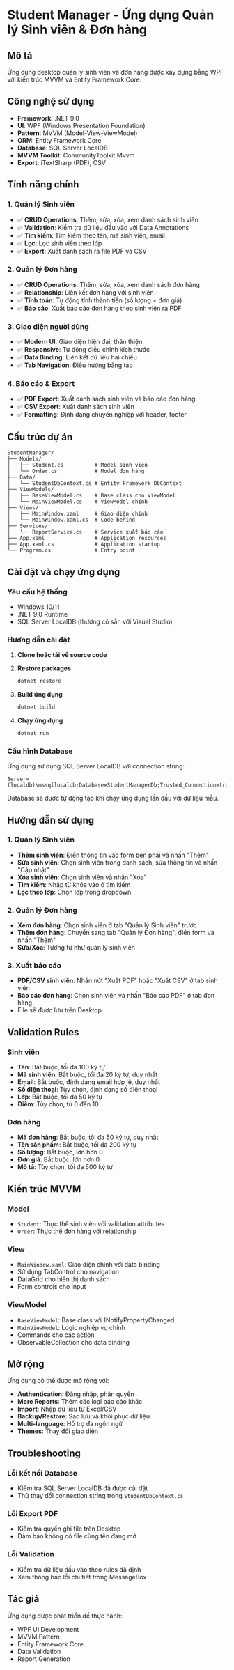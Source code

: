 # Student Manager - Ứng dụng Quản lý Sinh viên & Đơn hàng

## Mô tả
Ứng dụng desktop quản lý sinh viên và đơn hàng được xây dựng bằng WPF với kiến trúc MVVM và Entity Framework Core.

## Công nghệ sử dụng
- **Framework**: .NET 9.0
- **UI**: WPF (Windows Presentation Foundation)
- **Pattern**: MVVM (Model-View-ViewModel)
- **ORM**: Entity Framework Core
- **Database**: SQL Server LocalDB
- **MVVM Toolkit**: CommunityToolkit.Mvvm
- **Export**: iTextSharp (PDF), CSV

## Tính năng chính

### 1. Quản lý Sinh viên
- ✅ **CRUD Operations**: Thêm, sửa, xóa, xem danh sách sinh viên
- ✅ **Validation**: Kiểm tra dữ liệu đầu vào với Data Annotations
- ✅ **Tìm kiếm**: Tìm kiếm theo tên, mã sinh viên, email
- ✅ **Lọc**: Lọc sinh viên theo lớp
- ✅ **Export**: Xuất danh sách ra file PDF và CSV

### 2. Quản lý Đơn hàng
- ✅ **CRUD Operations**: Thêm, sửa, xóa, xem danh sách đơn hàng
- ✅ **Relationship**: Liên kết đơn hàng với sinh viên
- ✅ **Tính toán**: Tự động tính thành tiền (số lượng × đơn giá)
- ✅ **Báo cáo**: Xuất báo cáo đơn hàng theo sinh viên ra PDF

### 3. Giao diện người dùng
- ✅ **Modern UI**: Giao diện hiện đại, thân thiện
- ✅ **Responsive**: Tự động điều chỉnh kích thước
- ✅ **Data Binding**: Liên kết dữ liệu hai chiều
- ✅ **Tab Navigation**: Điều hướng bằng tab

### 4. Báo cáo & Export
- ✅ **PDF Export**: Xuất danh sách sinh viên và báo cáo đơn hàng
- ✅ **CSV Export**: Xuất danh sách sinh viên
- ✅ **Formatting**: Định dạng chuyên nghiệp với header, footer

## Cấu trúc dự án

```
StudentManager/
├── Models/
│   ├── Student.cs          # Model sinh viên
│   └── Order.cs            # Model đơn hàng
├── Data/
│   └── StudentDbContext.cs # Entity Framework DbContext
├── ViewModels/
│   ├── BaseViewModel.cs    # Base class cho ViewModel
│   └── MainViewModel.cs    # ViewModel chính
├── Views/
│   ├── MainWindow.xaml     # Giao diện chính
│   └── MainWindow.xaml.cs  # Code-behind
├── Services/
│   └── ReportService.cs    # Service xuất báo cáo
├── App.xaml                # Application resources
├── App.xaml.cs             # Application startup
└── Program.cs              # Entry point
```

## Cài đặt và chạy ứng dụng

### Yêu cầu hệ thống
- Windows 10/11
- .NET 9.0 Runtime
- SQL Server LocalDB (thường có sẵn với Visual Studio)

### Hướng dẫn cài đặt

1. **Clone hoặc tải về source code**

2. **Restore packages**
   ```bash
   dotnet restore
   ```

3. **Build ứng dụng**
   ```bash
   dotnet build
   ```

4. **Chạy ứng dụng**
   ```bash
   dotnet run
   ```

### Cấu hình Database

Ứng dụng sử dụng SQL Server LocalDB với connection string:
```
Server=(localdb)\mssqllocaldb;Database=StudentManagerDb;Trusted_Connection=true;MultipleActiveResultSets=true
```

Database sẽ được tự động tạo khi chạy ứng dụng lần đầu với dữ liệu mẫu.

## Hướng dẫn sử dụng

### 1. Quản lý Sinh viên
- **Thêm sinh viên**: Điền thông tin vào form bên phải và nhấn "Thêm"
- **Sửa sinh viên**: Chọn sinh viên trong danh sách, sửa thông tin và nhấn "Cập nhật"
- **Xóa sinh viên**: Chọn sinh viên và nhấn "Xóa"
- **Tìm kiếm**: Nhập từ khóa vào ô tìm kiếm
- **Lọc theo lớp**: Chọn lớp trong dropdown

### 2. Quản lý Đơn hàng
- **Xem đơn hàng**: Chọn sinh viên ở tab "Quản lý Sinh viên" trước
- **Thêm đơn hàng**: Chuyển sang tab "Quản lý Đơn hàng", điền form và nhấn "Thêm"
- **Sửa/Xóa**: Tương tự như quản lý sinh viên

### 3. Xuất báo cáo
- **PDF/CSV sinh viên**: Nhấn nút "Xuất PDF" hoặc "Xuất CSV" ở tab sinh viên
- **Báo cáo đơn hàng**: Chọn sinh viên và nhấn "Báo cáo PDF" ở tab đơn hàng
- File sẽ được lưu trên Desktop

## Validation Rules

### Sinh viên
- **Tên**: Bắt buộc, tối đa 100 ký tự
- **Mã sinh viên**: Bắt buộc, tối đa 20 ký tự, duy nhất
- **Email**: Bắt buộc, định dạng email hợp lệ, duy nhất
- **Số điện thoại**: Tùy chọn, định dạng số điện thoại
- **Lớp**: Bắt buộc, tối đa 50 ký tự
- **Điểm**: Tùy chọn, từ 0 đến 10

### Đơn hàng
- **Mã đơn hàng**: Bắt buộc, tối đa 50 ký tự, duy nhất
- **Tên sản phẩm**: Bắt buộc, tối đa 200 ký tự
- **Số lượng**: Bắt buộc, lớn hơn 0
- **Đơn giá**: Bắt buộc, lớn hơn 0
- **Mô tả**: Tùy chọn, tối đa 500 ký tự

## Kiến trúc MVVM

### Model
- `Student`: Thực thể sinh viên với validation attributes
- `Order`: Thực thể đơn hàng với relationship

### View
- `MainWindow.xaml`: Giao diện chính với data binding
- Sử dụng TabControl cho navigation
- DataGrid cho hiển thị danh sách
- Form controls cho input

### ViewModel
- `BaseViewModel`: Base class với INotifyPropertyChanged
- `MainViewModel`: Logic nghiệp vụ chính
- Commands cho các action
- ObservableCollection cho data binding

## Mở rộng

Ứng dụng có thể được mở rộng với:
- **Authentication**: Đăng nhập, phân quyền
- **More Reports**: Thêm các loại báo cáo khác
- **Import**: Nhập dữ liệu từ Excel/CSV
- **Backup/Restore**: Sao lưu và khôi phục dữ liệu
- **Multi-language**: Hỗ trợ đa ngôn ngữ
- **Themes**: Thay đổi giao diện

## Troubleshooting

### Lỗi kết nối Database
- Kiểm tra SQL Server LocalDB đã được cài đặt
- Thử thay đổi connection string trong `StudentDbContext.cs`

### Lỗi Export PDF
- Kiểm tra quyền ghi file trên Desktop
- Đảm bảo không có file cùng tên đang mở

### Lỗi Validation
- Kiểm tra dữ liệu đầu vào theo rules đã định
- Xem thông báo lỗi chi tiết trong MessageBox

## Tác giả
Ứng dụng được phát triển để thực hành:
- WPF UI Development
- MVVM Pattern
- Entity Framework Core
- Data Validation
- Report Generation